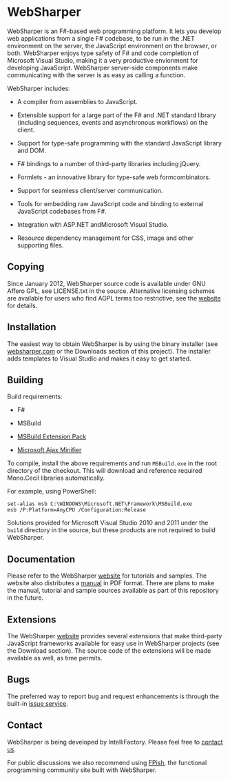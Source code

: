 # WebSharper

WebSharper is an F#-based web programming platform. It lets you
develop web applications from a single F# codebase, to be run in the
.NET environment on the server, the JavaScript environment on the
browser, or both.  WebSharper enjoys type safety of F# and code
completion of Microsoft Visual Studio, making it a very productive
envionment for developing JavaScript. WebSharper server-side
components make communicating with the server is as easy as calling a
function.

WebSharper includes:

* A compiler from assemblies to JavaScript.

* Extensible support for a large part of the F# and .NET standard
  library (including sequences, events and asynchronous workflows) on
  the client.

* Support for type-safe programming with the standard JavaScript
  library and DOM.

* F# bindings to a number of third-party libraries including jQuery.

* Formlets - an innovative library for type-safe web formcombinators.

* Support for seamless client/server communication.

* Tools for embedding raw JavaScript code and binding to external
  JavaScript codebases from F#.

* Integration with ASP.NET andMicrosoft Visual Studio.

* Resource dependency management for CSS, image and other supporting
  files.

## Copying

Since January 2012, WebSharper source code is available under GNU
Affero GPL, see LICENSE.txt in the source.  Alternative licensing
schemes are available for users who find AGPL terms too restrictive,
see the [website][ws] for details.

## Installation

The easiest way to obtain WebSharper is by using the binary installer
(see [websharper.com][ws] or the Downloads section of this project).
The installer adds templates to Visual Studio and makes it easy to get
started.

## Building

Build requirements:

* F#

* MSBuild

* [MSBuild Extension Pack](http://msbuildextensionpack.codeplex.com/)

* [Microsoft Ajax Minifier](http://ajaxmin.codeplex.com)

To compile, install the above requirements and run `MSBuild.exe` in
the root directory of the checkout.  This will download and reference
required Mono.Cecil libraries automatically.

For example, using PowerShell:

    set-alias msb C:\WINDOWS\Microsoft.NET\Framework\MSBuild.exe
    msb /P:Platform=AnyCPU /Configuration:Release

Solutions provided for Microsoft Visual Studio 2010 and 2011 under the
`build` directory in the source, but these products are not required
to build WebSharper.

## Documentation

Please refer to the WebSharper [website][ws] for tutorials and
samples.  The website also distributes a
[manual](http://websharper.com/WebSharper.pdf) in PDF format.  There
are plans to make the manual, tutorial and sample sources available as
part of this repository in the future.

## Extensions

The WebSharper [website][ws] provides several extensions that make
third-party JavaScript frameworks available for easy use in WebSharper
projects (see the Download section).  The source code of the
extensions will be made available as well, as time permits.

## Bugs

The preferred way to report bug and request enhancements is through
the built-in [issue
service](http://bitbucket.org/IntelliFactory/websharper/issues).

## Contact

WebSharper is being developed by IntelliFactory.  Please feel free to
[contact us](http://websharper.com/contact).

For public discussions we also recommend using
[FPish](http://fpish.net/topics), the functional programming community
site built with WebSharper.

[ws]: http://websharper.com
